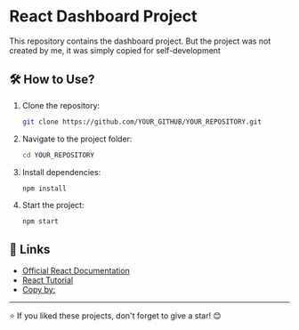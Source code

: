 # React Dashboard Project

This repository contains the dashboard project. But the project was not created by me, it was simply copied for self-development


## 🛠️ How to Use?

1. Clone the repository:
   ```sh
   git clone https://github.com/YOUR_GITHUB/YOUR_REPOSITORY.git
   ```
2. Navigate to the project folder:
   ```sh
   cd YOUR_REPOSITORY
   ```
3. Install dependencies:
   ```sh
   npm install
   ```
4. Start the project:
   ```sh
   npm start
   ```


## 🔗 Links
- [Official React Documentation](https://react.dev/)
- [React Tutorial](https://react.dev/learn)
- [Copy by:]( https://www.youtube.com/@EdRohDev )

---

⭐ If you liked these projects, don't forget to give a star! 😊
